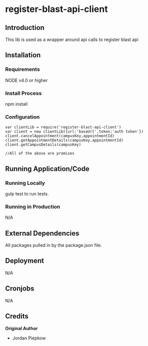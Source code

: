 # register-blast-api-client
## Introduction


This lib is used as a wrapper around api calls to register blast api

## Installation

### Requirements

NODE v4.0 or higher

### Install Process
npm install

### Configuration
	var clientLib = require('register-blast-api-client')
	var client = new clientLib({url:'baseUrl',token:'auth token'})
	client.cancelAppointment(campusKey,appointmentId)
	client.getAppointmentDetails(campusKey,appointmentId)
	client.getCampusDetails(campusKey)

	//All of the above are promises

## Running Application/Code

### Running Locally

gulp test to run tests.
### Running in Production

N/A
## External Dependencies
All packages pulled in by the package.json file.

## Deployment

N/A

## Cronjobs
N/A

## Credits

**Original Author**

* Jordan Piepkow
